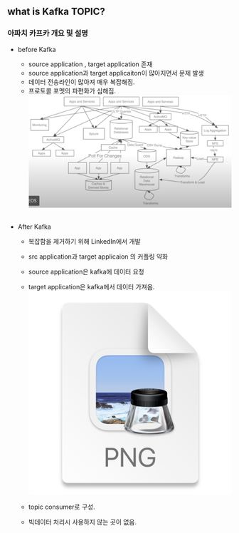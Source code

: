 ## what is Kafka TOPIC?

### 아파치 카프카 개요 및 설명
- before Kafka
  + source application , target application 존재
  + source application과 target applicaiton이 많아지면서 문제 발생
  + 데이터 전송라인이 많아져 매우 복잡해짐.
  + 프로토콜 포멧의  파편화가 심해짐.
    ![01_info_before_kafka.png](../images/Kafka/01_info_before_kafka.png)
  <br />  
    
- After Kafka
  + 복잡함을 제거하기 위해 LinkedIn에서 개발
  + src application과 target applicaion 의 커플링 약화
  + source application은 kafka에 데이터 요청
  + target application은 kafka에서 데이터 가져옴.
    ![01_info_kafka.png](../images/Kafka/01_info_kafka.png)
    
  + topic consumer로 구성.
  + 빅데이터 처리시 사용하지 않는 곳이 없음.
